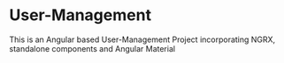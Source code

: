 # User-Management
This is an Angular based User-Management Project incorporating NGRX, standalone components and Angular Material
